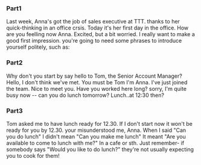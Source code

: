 ### Part1
Last week, Anna's got the job of sales executive at TTT. thanks to her quick-thinking in an office crsis. 
Today it's her first day in the office. How are you feelling now Anna.
Excited, but a bit worried. I really want to make a good first impression.
you're going to need some phrases to introduce yourself politely, such as:

### Part2
Why don't you start by say hello to Tom, the Senior Account Manager?
Hello, I don't think we've met. 
You must be Tom I'm Anna. I've just joined the team.
Nice to meet you. Have you worked here long?
sorry, I'm quite busy now -- can you do lunch tomorrow? Lunch..at 12:30 then? 

### Part3
Tom asked me to have lunch ready for 12.30.
If I don't start now it won't be ready for you by 12.30.
your misunderstood me, Anna.
When I said "Can you do lunch" I didn't mean "Can you make me lunch" It meant "Are you available to come to lunch with me?" In a cafe or sth.
Just remember- if somebody says "Would you like to do lunch?" they're not usually expecting you to cook for them!